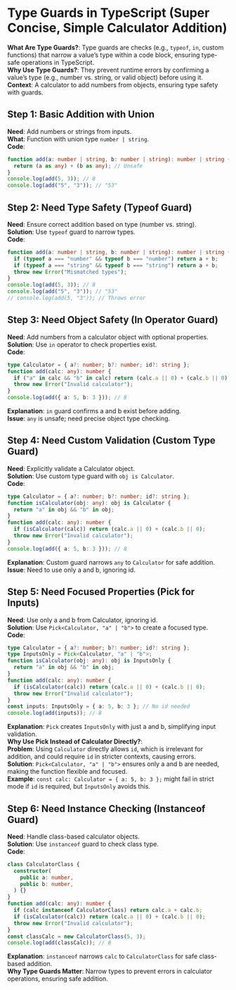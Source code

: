 # Type Guards in TypeScript (Super Concise, Simple Calculator Addition)

**What Are Type Guards?**: Type guards are checks (e.g., `typeof`, `in`, custom functions) that narrow a value’s type within a code block, ensuring type-safe operations in TypeScript.  
**Why Use Type Guards?**: They prevent runtime errors by confirming a value’s type (e.g., number vs. string, or valid object) before using it.  
**Context**: A calculator to add numbers from objects, ensuring type safety with guards.

## Step 1: Basic Addition with Union

**Need**: Add numbers or strings from inputs.  
**What**: Function with union type `number | string`.  
**Code**:

```typescript
function add(a: number | string, b: number | string): number | string {
  return (a as any) + (b as any); // Unsafe
}
console.log(add(5, 3)); // 8
console.log(add("5", "3")); // "53"
```

## Step 2: Need Type Safety (Typeof Guard)

**Need**: Ensure correct addition based on type (number vs. string).  
**Solution**: Use `typeof` guard to narrow types.  
**Code**:

```typescript
function add(a: number | string, b: number | string): number | string {
  if (typeof a === "number" && typeof b === "number") return a + b;
  if (typeof a === "string" && typeof b === "string") return a + b;
  throw new Error("Mismatched types");
}
console.log(add(5, 3)); // 8
console.log(add("5", "3")); // "53"
// console.log(add(5, "3")); // Throws error
```

## Step 3: Need Object Safety (In Operator Guard)

**Need**: Add numbers from a calculator object with optional properties.  
**Solution**: Use `in` operator to check properties exist.  
**Code**:

```typescript
type Calculator = { a?: number; b?: number; id?: string };
function add(calc: any): number {
  if ("a" in calc && "b" in calc) return (calc.a || 0) + (calc.b || 0);
  throw new Error("Invalid calculator");
}
console.log(add({ a: 5, b: 3 })); // 8
```

**Explanation**: `in` guard confirms a and b exist before adding.  
**Issue**: `any` is unsafe; need precise object type checking.

## Step 4: Need Custom Validation (Custom Type Guard)

**Need**: Explicitly validate a Calculator object.  
**Solution**: Use custom type guard with `obj is Calculator`.  
**Code**:

```typescript
type Calculator = { a?: number; b?: number; id?: string };
function isCalculator(obj: any): obj is Calculator {
  return "a" in obj && "b" in obj;
}
function add(calc: any): number {
  if (isCalculator(calc)) return (calc.a || 0) + (calc.b || 0);
  throw new Error("Invalid calculator");
}
console.log(add({ a: 5, b: 3 })); // 8
```

**Explanation**: Custom guard narrows `any` to `Calculator` for safe addition.  
**Issue**: Need to use only a and b, ignoring id.

## Step 5: Need Focused Properties (Pick for Inputs)

**Need**: Use only a and b from Calculator, ignoring id.  
**Solution**: Use `Pick<Calculator, "a" | "b">` to create a focused type.  
**Code**:

```typescript
type Calculator = { a?: number; b?: number; id?: string };
type InputsOnly = Pick<Calculator, "a" | "b">;
function isCalculator(obj: any): obj is InputsOnly {
  return "a" in obj && "b" in obj;
}
function add(calc: any): number {
  if (isCalculator(calc)) return (calc.a || 0) + (calc.b || 0);
  throw new Error("Invalid calculator");
}
const inputs: InputsOnly = { a: 5, b: 3 }; // No id needed
console.log(add(inputs)); // 8
```

**Explanation**: `Pick` creates `InputsOnly` with just a and b, simplifying input validation.  
**Why Use Pick Instead of Calculator Directly?**:  
**Problem**: Using `Calculator` directly allows `id`, which is irrelevant for addition, and could require `id` in stricter contexts, causing errors.  
**Solution**: `Pick<Calculator, "a" | "b">` ensures only a and b are needed, making the function flexible and focused.  
**Example**: `const calc: Calculator = { a: 5, b: 3 };` might fail in strict mode if `id` is required, but `InputsOnly` avoids this.

## Step 6: Need Instance Checking (Instanceof Guard)

**Need**: Handle class-based calculator objects.  
**Solution**: Use `instanceof` guard to check class type.  
**Code**:

```typescript
class CalculatorClass {
  constructor(
    public a: number,
    public b: number,
  ) {}
}
function add(calc: any): number {
  if (calc instanceof CalculatorClass) return calc.a + calc.b;
  if (isCalculator(calc)) return (calc.a || 0) + (calc.b || 0);
  throw new Error("Invalid calculator");
}
const classCalc = new CalculatorClass(5, 3);
console.log(add(classCalc)); // 8
```

**Explanation**: `instanceof` narrows `calc` to `CalculatorClass` for safe class-based addition.  
**Why Type Guards Matter**: Narrow types to prevent errors in calculator operations, ensuring safe addition.
